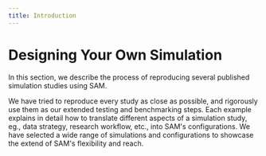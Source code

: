 ```yaml
---
title: Introduction
---
```


# Designing Your Own Simulation

In this section, we describe the process of reproducing several published simulation studies using SAM. 

We have tried to reproduce every study as close as possible, and rigorously use them as our extended testing and benchmarking steps. Each example explains in detail how to translate different aspects of a simulation study, eg., data strategy, research workflow, etc., into SAM's configurations. We have selected a wide range of simulations and configurations to showcase the extend of SAM's flexibility and reach.

